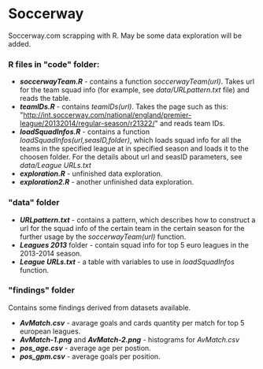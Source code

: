 Soccerway
=========

Soccerway.com scrapping with R. May be some data exploration will be added.

### R files in "code" folder:
* ***soccerwayTeam.R*** - contains a function *soccerwayTeam(url)*. Takes url for the team squad info (for example, 
 see *data/URLpattern.txt* file) and reads the table.
* ***teamIDs.R*** - contains *teamIDs(url)*. Takes the page such as this: 
"http://int.soccerway.com/national/england/premier-league/20132014/regular-season/r21322/" and reads team IDs.
* ***loadSquadInfos.R*** - contains a function *loadSquadInfos(url,seasID,folder)*, which loads squad info for all the teams in the specified league at in specified season and loads it to the choosen folder. For the details about url and seasID parameters, see *data/League URLs.txt*  
* ***exploration.R*** - unfinished data exploration.
* ***exploration2.R*** - another unfinished data exploration.

### "data" folder

* ***URLpattern.txt*** - contains a pattern, which describes how to construct a url for the squad info of the certain team 
in the certain season for the further usage by the *soccerwayTeam(url)* function.
* ***Leagues 2013*** folder - contain squad info for top 5 euro leagues in the 2013-2014 season.
* ***League URLs.txt*** - a table with variables to use in *loadSquadInfos* function.
 
### "findings" folder
Contains some findings derived from datasets available.

* ***AvMatch.csv*** - avarage goals and cards quantity per match for top 5 european leagues.
* ***AvMatch-1.png*** and ***AvMatch-2.png*** - histograms for *AvMatch.csv*
* ***pos_age.csv*** - average age per postion.
* ***pos_gpm.csv*** - average goals per position.


